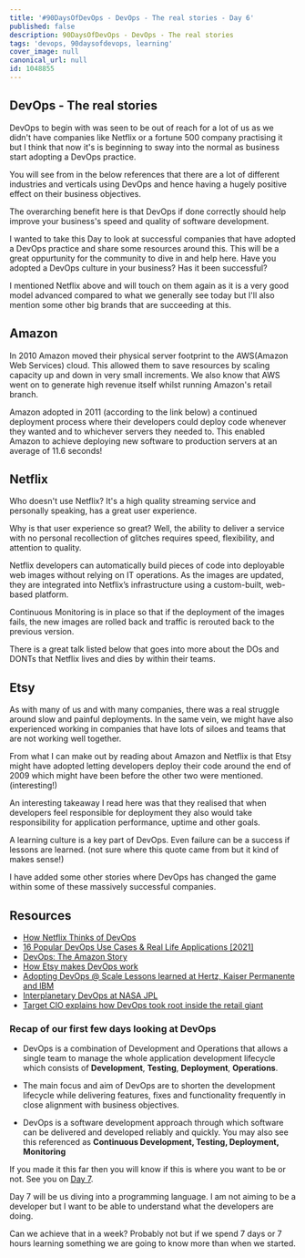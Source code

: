 ```yaml
---
title: '#90DaysOfDevOps - DevOps - The real stories - Day 6'
published: false
description: 90DaysOfDevOps - DevOps - The real stories
tags: 'devops, 90daysofdevops, learning'
cover_image: null
canonical_url: null
id: 1048855
---
```


## DevOps - The real stories

DevOps to begin with was seen to be out of reach for a lot of us as we didn't have companies like Netflix or a fortune 500 company practising it but I think that now it's is beginning to sway into the normal as business start adopting a DevOps practice.

You will see from in the below references that there are a lot of different industries and verticals using DevOps and hence having a hugely positive effect on their business objectives.

The overarching benefit here is that DevOps if done correctly should help improve your business's speed and quality of software development.

I wanted to take this Day to look at successful companies that have adopted a DevOps practice and share some resources around this. This will be a great oppurtunity for the community to dive in and help here. Have you adopted a DevOps culture in your business? Has it been successful?

I mentioned Netflix above and will touch on them again as it is a very good model advanced compared to what we generally see today but I'll also mention some other big brands that are succeeding at this.

## Amazon

In 2010 Amazon moved their physical server footprint to the AWS(Amazon Web Services) cloud. This allowed them to save resources by scaling capacity up and down in very small increments. We also know that AWS went on to generate high revenue itself whilst running Amazon's retail branch.

Amazon adopted in 2011 (according to the link below) a continued deployment process where their developers could deploy code whenever they wanted and to whichever servers they needed to. This enabled Amazon to achieve deploying new software to production servers at an average of 11.6 seconds!

## Netflix

Who doesn't use Netflix? It's a high quality streaming service and personally speaking, has a great user experience.

Why is that user experience so great? Well, the ability to deliver a service with no personal recollection of glitches requires speed, flexibility, and attention to quality.

Netflix developers can automatically build pieces of code into deployable web images without relying on IT operations. As the images are updated, they are integrated into Netflix’s infrastructure using a custom-built, web-based platform.

Continuous Monitoring is in place so that if the deployment of the images fails, the new images are rolled back and traffic is rerouted back to the previous version.

There is a great talk listed below that goes into more about the DOs and DONTs that Netflix lives and dies by within their teams.

## Etsy

As with many of us and with many companies, there was a real struggle around slow and painful deployments. In the same vein, we might have also experienced working in companies that have lots of siloes and teams that are not working well together.

From what I can make out by reading about Amazon and Netflix is that Etsy might have adopted letting developers deploy their code around the end of 2009 which might have been before the other two were mentioned. (interesting!)

An interesting takeaway I read here was that they realised that when developers feel responsible for deployment they also would take responsibility for application performance, uptime and other goals.

A learning culture is a key part of DevOps. Even failure can be a success if lessons are learned. (not sure where this quote came from but it kind of makes sense!)

I have added some other stories where DevOps has changed the game within some of these massively successful companies.

## Resources

- [How Netflix Thinks of DevOps](https://www.youtube.com/watch?v=UTKIT6STSVM)
- [16 Popular DevOps Use Cases & Real Life Applications [2021]](https://www.upgrad.com/blog/devops-use-cases-applications/)
- [DevOps: The Amazon Story](https://www.youtube.com/watch?v=ZzLa0YEbGIY)
- [How Etsy makes DevOps work](https://www.networkworld.com/article/2886672/how-etsy-makes-devops-work.html)
- [Adopting DevOps @ Scale Lessons learned at Hertz, Kaiser Permanente and lBM](https://www.youtube.com/watch?v=gm18-gcgXRY)
- [Interplanetary DevOps at NASA JPL](https://www.usenix.org/conference/lisa16/technical-sessions/presentation/isla)
- [Target CIO explains how DevOps took root inside the retail giant](https://enterprisersproject.com/article/2017/1/target-cio-explains-how-devops-took-root-inside-retail-giant)

### Recap of our first few days looking at DevOps

- DevOps is a combination of Development and Operations that allows a single team to manage the whole application development lifecycle which consists of **Development**, **Testing**, **Deployment**, **Operations**.

- The main focus and aim of DevOps are to shorten the development lifecycle while delivering features, fixes and functionality frequently in close alignment with business objectives.

- DevOps is a software development approach through which software can be delivered and developed reliably and quickly. You may also see this referenced as **Continuous Development, Testing, Deployment, Monitoring**

If you made it this far then you will know if this is where you want to be or not. See you on [Day 7](day07.md).

Day 7 will be us diving into a programming language. I am not aiming to be a developer but I want to be able to understand what the developers are doing.

Can we achieve that in a week? Probably not but if we spend 7 days or 7 hours learning something we are going to know more than when we started.
